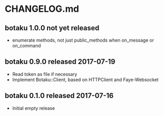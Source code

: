 
# CHANGELOG.md


## botaku 1.0.0  not yet released

- enumerate methods, not just public_methods when on_message or on_command


## botaku 0.9.0  released 2017-07-19

- Read token as file if necessary
- Implement Botaku::Client, based on HTTPClient and Faye-Websocket


## botaku 0.1.0  released 2017-07-16

- Initial empty release

